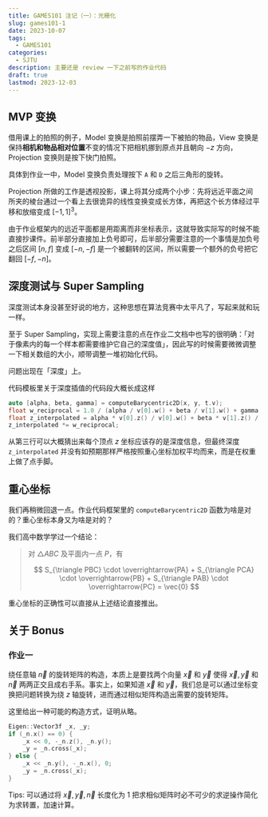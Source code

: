 ```yaml
---
title: GAMES101 注记（一）：光栅化
slug: games101-1
date: 2023-10-07
tags:
  - GAMES101
categories:
  - SJTU
description: 主要还是 review 一下之前写的作业代码
draft: true
lastmod: 2023-12-03
---
```


## MVP 变换

借用课上的拍照的例子，Model 变换是拍照前摆弄一下被拍的物品，View 变换是保持**相机和物品相对位置**不变的情况下把相机挪到原点并且朝向 $-z$ 方向，Projection 变换则是按下快门拍照。

具体到作业一中，Model 变换负责处理按下 `A` 和 `D` 之后三角形的旋转。

Projection 所做的工作是透视投影，课上将其分成两个小步：先将远近平面之间所夹的棱台通过一个看上去很诡异的线性变换变成长方体，再把这个长方体经过平移和放缩变成 $[-1, 1]^3$。

由于作业框架内的远近平面都是用距离而非坐标表示，这就导致实际写的时候不能直接抄课件。前半部分直接加上负号即可，后半部分需要注意的一个事情是加负号之后区间 $[n, f]$ 变成 $[-n, -f]$ 是一个被翻转的区间，所以需要一个额外的负号把它翻回 $[-f, -n]$。

## 深度测试与 Super Sampling

深度测试本身没甚至好说的地方，这种思想在算法竞赛中太平凡了，写起来就和玩一样。

至于 Super Sampling，实现上需要注意的点在作业二文档中也写的很明确：「对于像素内的每一个样本都需要维护它自己的深度值」，因此写的时候需要微微调整一下相关数组的大小，顺带调整一堆初始化代码。

问题出现在「深度」上。

代码模板里关于深度插值的代码段大概长成这样

```c++
auto [alpha, beta, gamma] = computeBarycentric2D(x, y, t.v);
float w_reciprocal = 1.0 / (alpha / v[0].w() + beta / v[1].w() + gamma / v[2].w());
float z_interpolated = alpha * v[0].z() / v[0].w() + beta * v[1].z() / v[1].w() + gamma * v[2].z() / v[2].w();
z_interpolated *= w_reciprocal;

```

从第三行可以大概猜出来每个顶点 $z$ 坐标应该存的是深度信息，但最终深度 `z_interpolated` 并没有如预期那样严格按照重心坐标加权平均而来，而是在权重上做了点手脚。

## 重心坐标

我们再稍微回退一点。作业代码框架里的 `computeBarycentric2D` 函数为啥是对的？重心坐标本身又为啥是对的？

我们高中数学学过一个结论：

> 对 $\triangle ABC$ 及平面内一点 $P$，有
>
> $$ S_{\triangle PBC} \cdot \overrightarrow{PA} + S_{\triangle PCA} \cdot \overrightarrow{PB} + S_{\triangle PAB} \cdot \overrightarrow{PC} = \vec{0} $$

重心坐标的正确性可以直接从上述结论直接推出。

## 关于 Bonus

### 作业一

绕任意轴 $\vec{n}$ 的旋转矩阵的构造，本质上是要找两个向量 $\vec{x}$ 和 $\vec{y}$ 使得 $\vec{x}, \vec{y}$ 和 $\vec{n}$ 两两正交且成右手系。事实上，如果知道 $\vec{x}$ 和 $\vec{y}$，我们总是可以通过坐标变换把问题转换为绕 $z$ 轴旋转，进而通过相似矩阵构造出需要的旋转矩阵。

这里给出一种可能的构造方式，证明从略。

```c++
Eigen::Vector3f _x, _y;
if (_n.x() == 0) {
    _x << 0, -_n.z(), _n.y();
    _y = _n.cross(_x);
} else {
    _x << _n.y(), -_n.x(), 0;
    _y = _n.cross(_x);
}

```

Tips: 可以通过将 $\vec{x}, \vec{y}, \vec{n}$ 长度化为 $1$ 把求相似矩阵时必不可少的求逆操作简化为求转置，加速计算。
